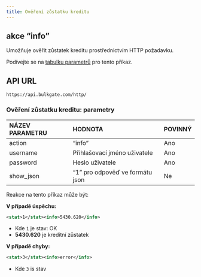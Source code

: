 ```yaml
---
title: Ověření zůstatku kreditu
---
```


## akce “info”
Umožňuje ověřit zůstatek kreditu prostřednictvím HTTP požadavku. 

Podívejte se na [tabulku parametrů](#ověření-zůstatku-kreditu-parametry) pro tento příkaz.

## API URL
``` url
https://api.bulkgate.com/http/
```

### Ověření zůstatku kreditu: parametry
|NÁZEV PARAMETRU|	HODNOTA|	POVINNÝ|
|:--- |:--- |:--- |
|action|“info”|	Ano|
|username|	Přihlašovací jméno uživatele|	Ano|
|password|	Heslo uživatele	|Ano|
|show_json|	“1” pro odpověď ve formátu json	|Ne|

Reakce na tento příkaz může být:

**V případě úspěchu:**
``` xml
<stat>1</stat><info>5430.620</info>
```
- Kde `1` je stav: OK
- **5430.620** je kreditní zůstatek

**V případě chyby:**
``` xml
<stat>3</stat><info>error</info>
```
-	Kde `3` is stav 
